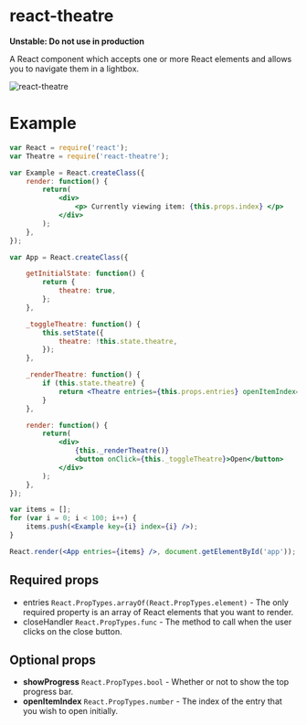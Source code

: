 # react-theatre

**Unstable: Do not use in production**

A React component which accepts one or more React elements and allows you to navigate them in a lightbox.

![react-theatre](https://dl.dropboxusercontent.com/s/9426ol8dpl4eijj/Screenshot%202015-03-15%2019.20.42.png?dl=0)

# Example

```jsx
var React = require('react');
var Theatre = require('react-theatre');

var Example = React.createClass({
    render: function() {
        return(
            <div>
                <p> Currently viewing item: {this.props.index} </p>
            </div>
        );
    },
});

var App = React.createClass({

    getInitialState: function() {
        return {
            theatre: true,
        };
    },

    _toggleTheatre: function() {
        this.setState({
            theatre: !this.state.theatre,
        });
    },

    _renderTheatre: function() {
        if (this.state.theatre) {
            return <Theatre entries={this.props.entries} openItemIndex={50} closeHandler={this._toggleTheatre} />;
        }
    },

    render: function() {
        return(
            <div>
                {this._renderTheatre()}
                <button onClick={this._toggleTheatre}>Open</button>
            </div>
        );
    },
});

var items = [];
for (var i = 0; i < 100; i++) {
    items.push(<Example key={i} index={i} />);
}

React.render(<App entries={items} />, document.getElementById('app'));

```

## Required props

- entries `React.PropTypes.arrayOf(React.PropTypes.element)` - The only required property is an array of React elements that you want to render.
- closeHandler `React.PropTypes.func` - The method to call when the user clicks on the close button.

## Optional props

- **showProgress** `React.PropTypes.bool` - Whether or not to show the top progress bar.
- **openItemIndex** `React.PropTypes.number` - The index of the entry that you wish to open initially.
